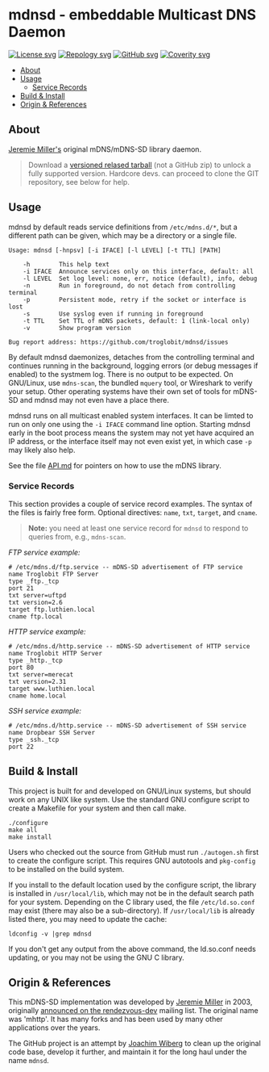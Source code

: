 mdnsd - embeddable Multicast DNS Daemon
=======================================
[![License svg][]][License] [![Repology svg][]][Repology] [![GitHub svg][]][GitHub] [![Coverity svg][]][Coverity]

- [About](#about)
- [Usage](#usage)
  - [Service Records](#service-records)
- [Build & Install](#build--install)
- [Origin & References](#origin--references)


About
-----

[Jeremie Miller's][jeremie] original mDNS/mDNS-SD library daemon.

> Download a [versioned relased tarball][releases] (not a GitHub zip) to
> unlock a fully supported version.  Hardcore devs. can proceed to clone
> the GIT repository, see below for help.


Usage
-----

mdnsd by default reads service definitions from `/etc/mdns.d/*`, but a
different path can be given, which may be a directory or a single file.

    Usage: mdnsd [-hnpsv] [-i IFACE] [-l LEVEL] [-t TTL] [PATH]
    
        -h        This help text
        -i IFACE  Announce services only on this interface, default: all
        -l LEVEL  Set log level: none, err, notice (default), info, debug
        -n        Run in foreground, do not detach from controlling terminal
        -p        Persistent mode, retry if the socket or interface is lost
        -s        Use syslog even if running in foreground
        -t TTL    Set TTL of mDNS packets, default: 1 (link-local only)
        -v        Show program version
    
    Bug report address: https://github.com/troglobit/mdnsd/issues

By default mdnsd daemonizes, detaches from the controlling terminal and
continues running in the background, logging errors (or debug messages
if enabled) to the systmem log.  There is no output to be expected.  On
GNU/Linux, use `mdns-scan`, the bundled `mquery` tool, or Wireshark to
verify your setup.  Other operating systems have their own set of tools
for mDNS-SD and mdnsd may not even have a place there.

mdnsd runs on all multicast enabled system interfaces.  It can be limted
to run on only one using the `-i IFACE` command line option.  Starting
mdnsd early in the boot process means the system may not yet have
acquired an IP address, or the interface itself may not even exist yet,
in which case `-p` may likely also help.

See the file [API.md][] for pointers on how to use the mDNS library.


### Service Records

This section provides a couple of service record examples.  The syntax
of the files is fairly free form.  Optional directives: `name`, `txt`,
`target`, and `cname`.

> **Note:** you need at least one service record for `mdnsd` to respond
> to queries from, e.g., `mdns-scan`.

_FTP service example:_

    # /etc/mdns.d/ftp.service -- mDNS-SD advertisement of FTP service
    name Troglobit FTP Server
    type _ftp._tcp
    port 21
    txt server=uftpd
    txt version=2.6
    target ftp.luthien.local
    cname ftp.local

_HTTP service example:_

    # /etc/mdns.d/http.service -- mDNS-SD advertisement of HTTP service
    name Troglobit HTTP Server
    type _http._tcp
    port 80
    txt server=merecat
    txt version=2.31
    target www.luthien.local
    cname home.local

_SSH service example:_

    # /etc/mdns.d/http.service -- mDNS-SD advertisement of SSH service
    name Dropbear SSH Server
    type _ssh._tcp
    port 22


Build & Install
---------------

This project is built for and developed on GNU/Linux systems, but should
work on any UNIX like system.  Use the standard GNU configure script to
create a Makefile for your system and then call make.

    ./configure
    make all
    make install

Users who checked out the source from GitHub must run `./autogen.sh`
first to create the configure script.  This requires GNU autotools and
`pkg-config` to be installed on the build system.

If you install to the default location used by the configure script,
the library is installed in `/usr/local/lib`, which may not be in
the default search path for your system.  Depending on the C library
used, the file `/etc/ld.so.conf` may exist (there may also be a
sub-directory).  If `/usr/local/lib` is already listed there, you
may need to update the cache:

    ldconfig -v |grep mdnsd

If you don't get any output from the above command, the ld.so.conf needs
updating, or you may not be using the GNU C library.


Origin & References
-------------------

This mDNS-SD implementation was developed by [Jeremie Miller][jeremie]
in 2003, originally [announced on the rendezvous-dev][announced] mailing
list.  The original name was 'mhttp'.  It has many forks and has been
used by many other applications over the years.

The GitHub project is an attempt by [Joachim Wiberg][troglobit] to clean
up the original code base, develop it further, and maintain it for the
long haul under the name `mdnsd`.

[jeremie]:      https://github.com/quartzjer
[troglobit]:    https://github.com/troglobit
[releases]:     https://github.com/troglobit/mdnsd/releases
[announced]:    https://web.archive.org/web/20140115142008/http://lists.apple.com/archives/rendezvous-dev/2003/Feb/msg00062.html
[API.md]:       https://github.com/troglobit/mdnsd/blob/master/API.md
[License]:      https://en.wikipedia.org/wiki/BSD_licenses
[License svg]:  https://img.shields.io/badge/License-BSD%203--Clause-blue.svg
[Repology]:     https://repology.org/project/mdnsd/versions
[Repology svg]: https://repology.org/badge/tiny-repos/mdnsd.svg
[GitHub]:       https://github.com/troglobit/mdnsd/actions/workflows/build.yml/
[GitHub svg]:   https://github.com/troglobit/mdnsd/actions/workflows/build.yml/badge.svg
[Coverity]:     https://scan.coverity.com/projects/20680
[Coverity svg]: https://scan.coverity.com/projects/20680/badge.svg
